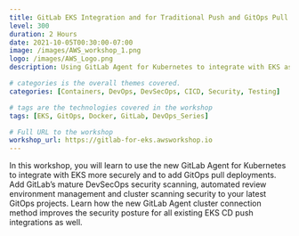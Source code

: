 ```yaml
---
title: GitLab EKS Integration and for Traditional Push and GitOps Pull Deployments
level: 300
duration: 2 Hours
date: 2021-10-05T00:30:00-07:00
image: /images/AWS_workshop_1.png
logo: /images/AWS_Logo.png
description: Using GitLab Agent for Kubernetes to integrate with EKS as well as add GitOps pull deployment capabilities.

# categories is the overall themes covered. 
categories: [Containers, DevOps, DevSecOps, CICD, Security, Testing]

# tags are the technologies covered in the workshop
tags: [EKS, GitOps, Docker, GitLab, DevOps_Series]

# Full URL to the workshop
workshop_url: https://gitlab-for-eks.awsworkshop.io
---
```

In this workshop, you will learn to use the new GitLab Agent for Kubernetes to integrate with EKS more securely and to add GitOps pull deployments. Add GitLab’s mature DevSecOps security scanning, automated review environment management and cluster scanning security to your latest GitOps projects. Learn how the new GitLab Agent cluster connection method improves the security posture for all existing EKS CD push integrations as well.